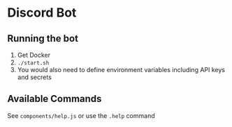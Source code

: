 # Discord Bot

## Running the bot
1. Get Docker
2. `./start.sh`
3. You would also need to define environment variables including API keys and secrets

## Available Commands
See `components/help.js` or use the `.help` command
